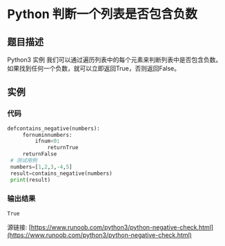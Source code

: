 # Python 判断一个列表是否包含负数

## 题目描述
Python3 实例
我们可以通过遍历列表中的每个元素来判断列表中是否包含负数。如果找到任何一个负数，就可以立即返回True，否则返回False。

## 实例
### 代码
```python
defcontains_negative(numbers):
     fornuminnumbers:
         ifnum<0:
             returnTrue
     returnFalse
 # 测试用例
 numbers=[1,2,3,-4,5]
 result=contains_negative(numbers)
 print(result)
```
### 输出结果
```
True
```
源链接: [https://www.runoob.com/python3/python-negative-check.html](https://www.runoob.com/python3/python-negative-check.html)